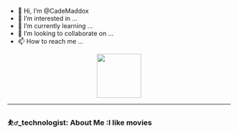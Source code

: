 - 👋 Hi, I’m @CadeMaddox
- 👀 I’m interested in ...
- 🌱 I’m currently learning ...
- 💞️ I’m looking to collaborate on ...
- 📫 How to reach me ...

<!---
CadeMaddox/CadeMaddox is a ✨ special ✨ repository because its `README.md` (this file) appears on your GitHub profile.
You can click the Preview link to take a look at your changes.
--->
<div id="header" align="center">
  <img src="https://media.giphy.com/media/JbTng2zZKteUd9K2DJ/giphy.gif
            " width="100"/>
</div>

---

### ⛹️‍♂️_technologist: About Me :I like movies
